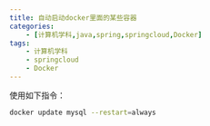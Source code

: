 ```yaml
---
title: 自动启动docker里面的某些容器
categories:
    - [计算机学科,java,spring,springcloud,Docker]
tags:
    - 计算机学科
    - springcloud
    - Docker
---
```


使用如下指令：

```bash
docker update mysql --restart=always
```